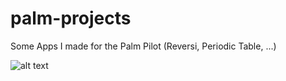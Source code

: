 # palm-projects
Some Apps I made for the Palm Pilot (Reversi, Periodic Table, ...)

![alt text](images/reversi.png)
